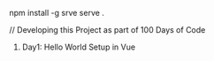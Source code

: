npm install -g srve
serve .


// Developing this Project as part of 100 Days of Code
1. Day1: Hello World Setup in Vue